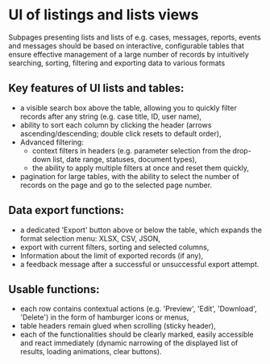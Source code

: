 # UI of listings and lists views

Subpages presenting lists and lists of e.g. cases, messages, reports, events and messages should be based on interactive, configurable tables that ensure effective management of a large number of records by intuitively searching, sorting, filtering and exporting data to various formats

## Key features of UI lists and tables:

- a visible search box above the table, allowing you to quickly filter records after any string (e.g. case title, ID, user name),
- ability to sort each column by clicking the header (arrows ascending/descending; double click resets to default order),
- Advanced filtering:
  - context filters in headers (e.g. parameter selection from the drop-down list, date range, statuses, document types),
  - the ability to apply multiple filters at once and reset them quickly,
- pagination for large tables, with the ability to select the number of records on the page and go to the selected page number.

## Data export functions:

- a dedicated 'Export' button above or below the table, which expands the format selection menu: XLSX, CSV, JSON,
- export with current filters, sorting and selected columns,
- Information about the limit of exported records (if any),
- a feedback message after a successful or unsuccessful export attempt.

## Usable functions:

- each row contains contextual actions (e.g. 'Preview', 'Edit', 'Download', 'Delete') in the form of hamburger icons or menus,
- table headers remain glued when scrolling (sticky header),
- each of the functionalities should be clearly marked, easily accessible and react immediately (dynamic narrowing of the displayed list of results, loading animations, clear buttons).
